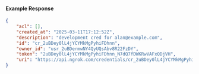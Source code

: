<!-- Code generated for API Clients. DO NOT EDIT. -->

#### Example Response

```json
{
	"acl": [],
	"created_at": "2025-03-11T17:12:52Z",
	"description": "development cred for alan@example.com",
	"id": "cr_2uBDey0lL4jYCYMkMgPyhiFDhnn",
	"owner_id": "usr_2uBDermwNY4QyUQsAbv8R22FzDY",
	"token": "2uBDey0lL4jYCYMkMgPyhiFDhnn_N7dQ7fDWKRwVAFxQDjVH",
	"uri": "https://api.ngrok.com/credentials/cr_2uBDey0lL4jYCYMkMgPyhiFDhnn"
}
```
